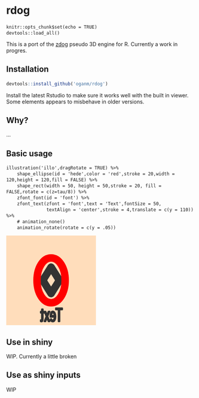 # rdog

```{r setup, include=FALSE}
knitr::opts_chunk$set(echo = TRUE)
devtools::load_all()
```

This is a port of the [zdog](https://zzz.dog/) pseudo 3D engine for R. Currently
a work in progres.

## Installation

```r
devtools::install_github('oganm/rdog')
```

Install the latest Rstudio to make sure it works well with the built in viewer.
Some elements appears to misbehave in older versions.


## Why?

...

## Basic usage

```{r}
illustration('illo',dragRotate = TRUE) %>% 
    shape_ellipse(id = 'hede',color = 'red',stroke = 20,width = 120,height = 120,fill = FALSE) %>%
    shape_rect(width = 50, height = 50,stroke = 20, fill = FALSE,rotate = c(z=tau/8)) %>%
    zfont_font(id = 'font') %>% 
    zfont_text(zfont = 'font',text = 'Text',fontSize = 50,
               textAlign = 'center',stroke = 4,translate = c(y = 110)) %>%
    # animation_none()
    animation_rotate(rotate = c(y = .05))
```

![](README_files/rotate.gif)

## Use in shiny

WIP. Currently a little broken


## Use as shiny inputs

WIP
